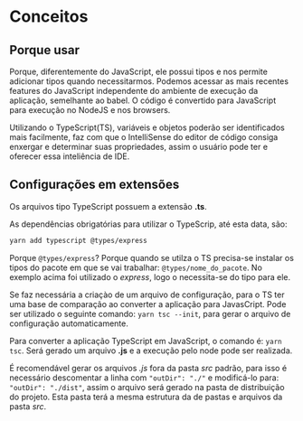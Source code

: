 # Conceitos

## Porque usar

Porque, diferentemente do JavaScript, ele possui tipos e nos permite adicionar tipos quando necessitarmos. Podemos acessar as mais recentes features do JavaScript independente do ambiente de execução da aplicação, semelhante ao babel. O código é convertido para JavaScript para execução no NodeJS e nos browsers.

Utilizando o TypeScript(TS), variáveis e objetos poderão ser identificados mais facilmente, faz com que o IntelliSense do editor de código consiga enxergar e determinar suas propriedades, assim o usuário pode ter e oferecer essa inteliência de IDE.

## Configurações em extensões

 Os arquivos tipo TypeScript possuem a extensão **.ts**.

As dependências obrigatórias para utilizar o TypeScrip, até esta data, são:

```zsh
yarn add typescript @types/express
```

Porque `@types/express`? Porque quando se utilza o TS precisa-se instalar os tipos do pacote em que se vai trabalhar: `@types/nome_do_pacote`. No exemplo acima foi utilizado o _express_, logo o necessita-se do tipo para ele.

Se faz necessária a criaçào de um arquivo de configuração, para o TS ter uma base de comparação ao converter a aplicação para JavasCript. Pode ser utilizado o seguinte comando: `yarn tsc --init`, para gerar o arquivo de configuração automaticamente.

Para converter a aplicação TypeScript em JavaScript, o comando é: `yarn tsc`. Será gerado um arquivo **.js** e a execução pelo node pode ser realizada.

É recomendável gerar os arquivos _.js_ fora da pasta _src_ padrão, para isso é necessário descomentar a linha com `"outDir": "./"` e modificá-lo para: `"outDir": "./dist"`, assim o arquivo será gerado na pasta de distribuição do projeto. Esta pasta terá a mesma estrutura da de pastas e arquivos da pasta _src_.
